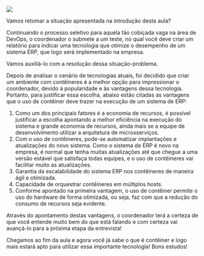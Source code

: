 [![](https://ampli-images.s3.amazonaws.com/production/4ed6c0a1-d622-4ece-99ce-406bbdc54837/original)](https://ampli-images.s3.amazonaws.com/production/4ed6c0a1-d622-4ece-99ce-406bbdc54837/original)

Vamos retomar a situação apresentada na introdução desta aula?

Continuando o processo seletivo para aquela tão cobiçada vaga na área de DevOps, o coordenador o submete a um teste, no qual você deve criar um relatório para indicar uma tecnologia que otimize o desempenho de um sistema ERP, que logo será implementado na empresa.

Vamos auxiliá-lo com a resolução dessa situação-problema.

Depois de analisar o cenário de tecnologias atuais, foi decidido que criar um ambiente com contêineres é a melhor opção para impressionar o coordenador, devido à popularidade e às vantagens dessa tecnologia. Portanto, para justificar essa escolha, abaixo estão citadas as vantagens que o uso de contêiner deve trazer na execução de um sistema de ERP:

1. Como um dos principais fatores é a economia de recursos, é possível justificar a escolha apontando a melhor eficiência na execução do sistema e grande economia de recursos, ainda mais se a equipe de desenvolvimento utilizar a arquitetura de microsserviços.
2. Com o uso de contêineres, pode-se automatizar implantações e atualizações do novo sistema. Como o sistema de ERP é novo na empresa, é normal que tenha muitas atualizações até que chegue a uma versão estável que satisfaça todas equipes, e o uso de contêineres vai facilitar muito as atualizações.
3. Garantia da escalabilidade do sistema ERP nos contêineres de maneira ágil e otimizada.
4. Capacidade de orquestrar contêineres em múltiplos hosts.
5. Conforme apontado na primeira vantagem, o uso de contêiner permite o uso do hardware de forma otimizada, ou seja, faz com que a redução do consumo de recursos seja evidente.

Através do apontamento destas vantagens, o coordenador terá a certeza de que você entende muito bem do que está falando e com certeza vai avançá-lo para a próxima etapa da entrevista!

Chegamos ao fim da aula e agora você já sabe o que é contêiner e logo mais estará apto para utilizar essa importante tecnologia! Bons estudos!